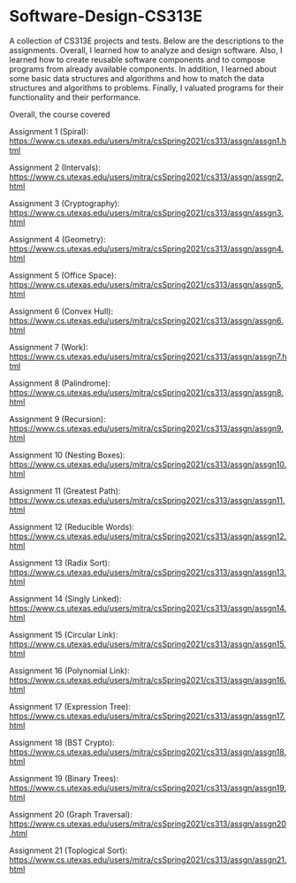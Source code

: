 # Software-Design-CS313E

A collection of CS313E projects and tests. Below are the descriptions to the assignments. Overall, I learned how to analyze and design software. Also, I learned how to create reusable software components and to compose programs from already available components. In addition, I learned about some basic data structures and algorithms and how to match the data structures and algorithms to problems. Finally, I valuated programs for their functionality and their performance.

Overall, the course covered 

Assignment 1 (Spiral): https://www.cs.utexas.edu/users/mitra/csSpring2021/cs313/assgn/assgn1.html 

Assignment 2 (Intervals): https://www.cs.utexas.edu/users/mitra/csSpring2021/cs313/assgn/assgn2.html 

Assignment 3 (Cryptography): https://www.cs.utexas.edu/users/mitra/csSpring2021/cs313/assgn/assgn3.html 

Assignment 4 (Geometry): https://www.cs.utexas.edu/users/mitra/csSpring2021/cs313/assgn/assgn4.html 

Assignment 5 (Office Space): https://www.cs.utexas.edu/users/mitra/csSpring2021/cs313/assgn/assgn5.html 

Assignment 6 (Convex Hull): https://www.cs.utexas.edu/users/mitra/csSpring2021/cs313/assgn/assgn6.html 

Assignment 7 (Work): https://www.cs.utexas.edu/users/mitra/csSpring2021/cs313/assgn/assgn7.html 

Assignment 8 (Palindrome): https://www.cs.utexas.edu/users/mitra/csSpring2021/cs313/assgn/assgn8.html 

Assignment 9 (Recursion): https://www.cs.utexas.edu/users/mitra/csSpring2021/cs313/assgn/assgn9.html 

Assignment 10 (Nesting Boxes): https://www.cs.utexas.edu/users/mitra/csSpring2021/cs313/assgn/assgn10.html 

Assignment 11 (Greatest Path): https://www.cs.utexas.edu/users/mitra/csSpring2021/cs313/assgn/assgn11.html 

Assignment 12 (Reducible Words): https://www.cs.utexas.edu/users/mitra/csSpring2021/cs313/assgn/assgn12.html 

Assignment 13 (Radix Sort): https://www.cs.utexas.edu/users/mitra/csSpring2021/cs313/assgn/assgn13.html 

Assignment 14 (Singly Linked): https://www.cs.utexas.edu/users/mitra/csSpring2021/cs313/assgn/assgn14.html 

Assignment 15 (Circular Link): https://www.cs.utexas.edu/users/mitra/csSpring2021/cs313/assgn/assgn15.html 

Assignment 16 (Polynomial Link): https://www.cs.utexas.edu/users/mitra/csSpring2021/cs313/assgn/assgn16.html 

Assignment 17 (Expression Tree): https://www.cs.utexas.edu/users/mitra/csSpring2021/cs313/assgn/assgn17.html 

Assignment 18 (BST Crypto): https://www.cs.utexas.edu/users/mitra/csSpring2021/cs313/assgn/assgn18.html 

Assignment 19 (Binary Trees): https://www.cs.utexas.edu/users/mitra/csSpring2021/cs313/assgn/assgn19.html 

Assignment 20 (Graph Traversal): https://www.cs.utexas.edu/users/mitra/csSpring2021/cs313/assgn/assgn20.html 

Assignment 21 (Toplogical Sort): https://www.cs.utexas.edu/users/mitra/csSpring2021/cs313/assgn/assgn21.html 
